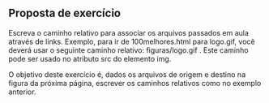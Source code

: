 ## Proposta de exercício

Escreva o caminho relativo para associar os arquivos passados em aula através de links. Exemplo, para ir de 100melhores.html para logo.gif, você deverá usar o seguinte caminho
relativo: figuras/logo.gif . Este caminho pode ser usado no atributo src do elemento img.

O objetivo deste exercício é, dados os arquivos de origem e destino na figura da próxima página, escrever os caminhos
relativos como no exemplo anterior.
